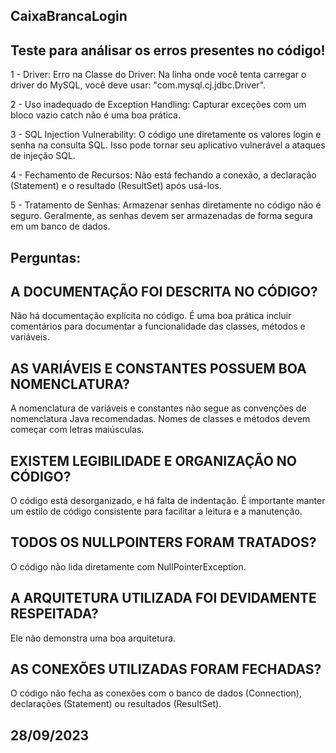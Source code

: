 ## CaixaBrancaLogin
## Teste para análisar os erros presentes no código!
1 - Driver: Erro na Classe do Driver:
Na linha onde você tenta carregar o driver do MySQL, você deve usar: "com.mysql.cj.jdbc.Driver".

2 - Uso inadequado de Exception Handling:
Capturar exceções com um bloco vazio catch não é uma boa prática.

3 - SQL Injection Vulnerability:
O código une diretamente os valores login e senha na consulta SQL. Isso pode tornar seu aplicativo vulnerável a ataques de injeção SQL.

4 - Fechamento de Recursos:
Não está fechando a conexão, a declaração (Statement) e o resultado (ResultSet) após usá-los.

5 - Tratamento de Senhas:
Armazenar senhas diretamente no código não é seguro. Geralmente, as senhas devem ser armazenadas de forma segura em um banco de dados.


## Perguntas:
## A DOCUMENTAÇÃO FOI DESCRITA NO CÓDIGO?
Não há documentação explícita no código. É uma boa prática incluir comentários para documentar a funcionalidade das classes, métodos e variáveis.

## AS VARIÁVEIS E CONSTANTES POSSUEM BOA NOMENCLATURA?
A nomenclatura de variáveis e constantes não segue as convenções de nomenclatura Java recomendadas. Nomes de classes e métodos devem começar com letras maiúsculas.

## EXISTEM LEGIBILIDADE E ORGANIZAÇÃO NO CÓDIGO?
O código está desorganizado, e há falta de indentação. É importante manter um estilo de código consistente para facilitar a leitura e a manutenção. 

## TODOS OS NULLPOINTERS FORAM TRATADOS?
O código não lida diretamente com NullPointerException.

## A ARQUITETURA UTILIZADA FOI DEVIDAMENTE RESPEITADA?
Ele não demonstra uma boa arquitetura.

## AS CONEXÕES UTILIZADAS FORAM FECHADAS?
O código não fecha as conexões com o banco de dados (Connection), declarações (Statement) ou resultados (ResultSet). 

## 28/09/2023